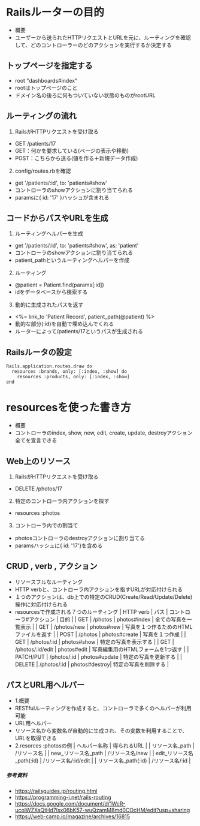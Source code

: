 # Railsルーターの目的
- 概要
 - ユーザーから送られたHTTPリクエストとURLを元に、ルーティングを確認して、どのコントローラーのどのアクションを実行するか決定する
## トップページを指定する
- root "dashboards#index"
 - rootはトップページのこと
 - ドメイン名の後ろに何もついていない状態のものがrootURL
## ルーティングの流れ
1. RailsがHTTPリクエストを受け取る
- GET /patients/17
 - GET：何かを要求している(ページの表示や移動)
 - POST：こちらから送る(値を作る＋新規データ作成)
2. config/routes.rbを確認
- get '/patients/:id', to: 'patients#show'
 - コントローラのshowアクションに割り当てられる
 - paramsに{ id: '17' }ハッシュが含まれる
## コードからパスやURLを生成
1. ルーティングヘルパーを生成
- get '/patients/:id', to: 'patients#show', as: 'patient'
 - コントローラのshowアクションに割り当てられる
 - patient_pathというルーティングヘルパーを作成
2. ルーティング
- @patient = Patient.find(params[:id])
 - idをデータベースから検索する
3. 動的に生成されたパスを返す
- <%= link_to 'Patient Record', patient_path(@patient) %>
 - 動的な部分(:id)を自動で埋め込んでくれる
 - ルーターによって/patients/17というパスが生成される
## Railsルータの設定
```
Rails.application.routes.draw do
  resources :brands, only: [:index, :show] do
    resources :products, only: [:index, :show]
end
```
# resourcesを使った書き方
- 概要
 - コントローラのindex, show, new, edit, create, update, destroyアクション全てを宣言できる
## Web上のリソース
1. RailsがHTTPリクエストを受け取る
- DELETE /photos/17
2. 特定のコントローラ内アクションを探す
- resources :photos
3. コントローラ内での割当て
- photosコントローラのdestroyアクションに割り当てる
- paramsハッシュに{ id: '17'}を含める
## CRUD , verb , アクション
- リソースフルなルーティング
 - HTTP verbと、コントローラ内アクションを指すURLが対応付けられる
 - １つのアクションは、db上での特定のCRUD(Create/Read/Update/Delete)操作に対応付けられる
- resourcesで作成される７つのルーティング
| HTTP verb | パス | コントローラ#アクション | 目的 |
| GET | /photos | photos#index | 全ての写真を一覧表示 |
| GET | /photos/new | photos#new | 写真を１つ作るためのHTMLファイルを返す |
| POST | /photos | photos#create | 写真を１つ作成 |
| GET | /photos/:id | photos#show | 特定の写真を表示する |
| GET | /photos/:id/edit | photos#edit | 写真編集用のHTMLフォームを1つ返す |
| PATCH/PUT | /photos/:id | photos#update | 特定の写真を更新する |
| DELETE | /photos/:id | photos#destroy| 特定の写真を削除する |
## パスとURL用ヘルパー
- 1.概要
 - RESTfulルーティングを作成すると、コントローラで多くのヘルパーが利用可能
 - URL用ヘルパー
  - リソース名から変数名が自動的に生成され、その変数を利用することで、URLを取得できる
- 2.resorces :photosの例
| ヘルパー名称 | 得られるURL |
| リソース名_path | /リソース名 |
| new_リソース名_path | /リソース名/new |
| edit_リソース名_path(:id) | /リソース名/:id/edit |
| リソース名_path(:id) | /リソース名/:id |



##### 参考資料
- https://railsguides.jp/routing.html
- https://programming-i.net/rails-routing
- https://docs.google.com/document/d/1WcR-ucolWZXaQtHd7lsx06bK57-wuQzamM8md0COcHM/edit?usp=sharing
- https://web-camp.io/magazine/archives/16815